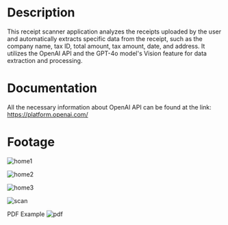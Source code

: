 # Description
This receipt scanner application analyzes the receipts uploaded by the user and automatically extracts specific data from the receipt, such as the company name, tax ID, total amount, tax amount, date, and address. It utilizes the OpenAI API and the GPT-4o model's Vision feature for data extraction and processing.

# Documentation
All the necessary information about OpenAI API can be found at the link: https://platform.openai.com/

# Footage


![home1](https://github.com/user-attachments/assets/80f55b5a-4bf3-41d3-bbfc-7273115d250a)

![home2](https://github.com/user-attachments/assets/eae1bead-4f7d-41b3-af42-66fa81eed6d6)

![home3](https://github.com/user-attachments/assets/21874236-e161-4774-9fa3-5a727aa1216a)

![scan](https://github.com/user-attachments/assets/87d290b9-45a9-49e5-bc27-90580adf903c)

PDF Example
![pdf](https://github.com/user-attachments/assets/ba74942b-eaca-4233-92e6-fa5a6891efb1)

